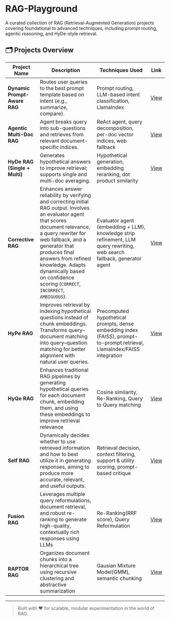 # RAG-Playground

A curated collection of RAG (Retrieval-Augmented Generation) projects covering foundational to advanced techniques, including prompt routing, agentic reasoning, and HyDe-style retrieval.

## 🗂️ Projects Overview

| Project Name                  | Description                                                                                   | Techniques Used                                                        | Link                             |
| ----------------------------- | --------------------------------------------------------------------------------------------- | ---------------------------------------------------------------------- | -------------------------------- |
| **Dynamic Prompt-Aware RAG**  | Routes user queries to the best prompt template based on intent (e.g., summarize, compare).   | Prompt routing, LLM-based intent classification, LlamaIndex            | [View](Dynamic_Prompt_Aware_RAG) |
| **Agentic Multi-Doc RAG**     | Agent breaks query into sub-questions and retrieves from relevant document-specific indices.  | ReAct agent, query decomposition, per-doc vector indices, web fallback | [View](Multi_Doc_Agentic_RAG)    |
| **HyDe RAG (Single + Multi)** | Generates hypothetical answers to improve retrieval; supports single and multi-doc averaging. | Hypothetical generation, embedding reranking, dot product similarity   | [View](HyDe_RAG)                 |
| **Corrective RAG**            | Enhances answer reliability by verifying and correcting initial RAG output. Involves an evaluator agent that scores document relevance, a query rewriter for web fallback, and a generator that produces final answers from refined knowledge. Adapts dynamically based on confidence scoring (`CORRECT`, `INCORRECT`, `AMBIGUOUS`). | Evaluator agent (embedding + LLM), knowledge strip refinement, LLM query rewriting, web search fallback, generator agent | [View](Corrective_RAG)           |
| **HyPe RAG**                  | Improves retrieval by indexing hypothetical questions instead of chunk embeddings. Transforms query–document matching into query–question matching for better alignment with natural user queries. | Precomputed hypothetical prompts, dense embedding index (FAISS), prompt-to-prompt retrieval, LlamaIndex/FAISS integration | [View](HyPe_RAG)                 |
|**HyQe RAG**                   |  Enhances traditional RAG pipelines by generating hypothetical queries for each document chunk, embedding them, and using these embeddings to improve retrieval relevance                      |     Cosine similarity, Re-Ranking, Query to Query matching    | [View](HyQe_RAG)                 |
| **Self RAG** | Dynamically decides whether to use retrieved information and how to best utilize it in generating responses, aiming to produce more accurate, relevant, and useful outputs. | Retrieval decision, context filtering, support & utility scoring, prompt-based critique | [View](Self_RAG) |
|**Fusion RAG** | Leverages multiple query reformulations, document retrieval, and robust re-ranking to generate high-quality, contextually rich responses using LLMs | Re-Ranking(RRF score), Query Reformulation |[View](Fusion_RAG)
|**RAPTOR RAG** |  Organizes document chunks into a hierarchical tree using recursive clustering and abstractive summarization | Gausian Mixture Model(GMM), semantic chunking | [View](RAPTOR_RAG)
---

> Built with ❤️ for scalable, modular experimentation in the world of RAG.
